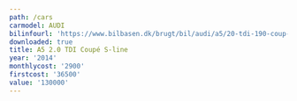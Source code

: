 ```yaml
---
path: /cars
carmodel: AUDI
bilinfourl: 'https://www.bilbasen.dk/brugt/bil/audi/a5/20-tdi-190-coup-2d/3654119'
downloaded: true
title: A5 2.0 TDI Coupé S-line
year: '2014'
monthlycost: '2900'
firstcost: '36500'
value: '130000'
---
```


